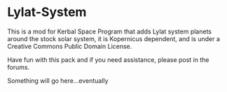 # Lylat-System

This is a mod for Kerbal Space Program that adds Lylat system planets around the stock solar system, it is Kopernicus dependent, and is under a Creative Commons Public Domain License.

Have fun with this pack and if you need assistance, please post in the forums.











Something will go here...eventually
